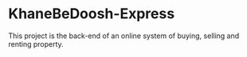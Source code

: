 # KhaneBeDoosh-Express
This project is the back-end of an online system of buying, selling and renting property.
